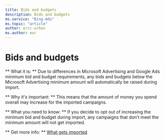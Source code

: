 ```yaml
---
title: Bids and budgets
description: Bids and budgets
ms.service: "Bing-Ads"
ms.topic: "article"
author: eric-urban
ms.author: eur
---
```


# Bids and budgets

**      What it is:    **    Due to differences in Microsoft Advertising and Google Ads minimum bid and budget requirements, any bids and budgets below the Microsoft Advertising minimum amount will automatically be raised during import.

**      Why it's important:    **    This means that the amount of money you spend overall may increase for the imported campaigns.

**      What you need to know:    **    If you decide to opt out of increasing the minimum bid and budget during import, any campaigns that don’t meet the minimum amount will not get imported.

**      Get more info:    **    [What gets imported](../hlp_BA_CONC_ImportWhatInfo.md)


